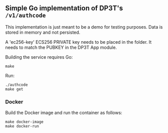 ## Simple Go implementation of DP3T's `/v1/authcode`

This implementation is just meant to be a demo for testing purposes.
Data is stored in memory and not persisted.

A 'ec256-key' ECS256 PRIVATE key needs to be placed in the folder. It needs to match the PUBKEY in the DP3T App module.

Building the service requires Go:

```
make
```

Run:

```
./authcode
make get
```

### Docker

Build the Docker image and run the container as follows:

```
make docker-image
make docker-run
```
